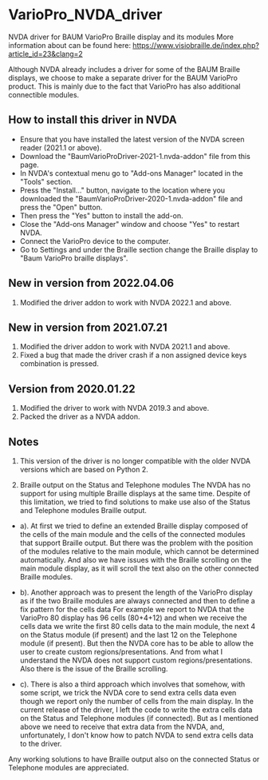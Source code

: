 # VarioPro_NVDA_driver
NVDA driver for BAUM VarioPro Braille display and its modules
More information about can be found here:
https://www.visiobraille.de/index.php?article_id=23&clang=2

Although NVDA already includes a driver for some of the BAUM Braille displays, 
we choose to make a separate driver for the BAUM VarioPro product.
This is mainly due to the fact that VarioPro has also additional connectible modules.

## How to install this driver in NVDA
* Ensure that you have installed the latest version of the NVDA screen reader (2021.1 or above).
* Download the "BaumVarioProDriver-2021-1.nvda-addon" file from this page.
* In NVDA's contextual menu go to "Add-ons Manager" located in the "Tools" section.
* Press the "Install..." button, navigate to the location where you downloaded the "BaumVarioProDriver-2020-1.nvda-addon" file and press the "Open" button.
* Then press the "Yes" button to install the add-on.
* Close the "Add-ons Manager" window and choose "Yes" to restart NVDA.
* Connect the VarioPro device to the computer.
* Go to Settings  and under the Braille section change the Braille display to "Baum VarioPro braille displays".

## New in version from 2022.04.06
1. Modified the driver addon to work with NVDA 2022.1 and above.

## New in version from 2021.07.21
1. Modified the driver addon to work with NVDA 2021.1 and above.
2. Fixed a bug that made the driver crash if a non assigned device keys combination is pressed.

## Version from 2020.01.22
1. Modified the driver to work with NVDA 2019.3 and above.
2. Packed the driver as a NVDA addon.

## Notes
1. This version of the driver is no longer compatible with the older NVDA versions which are based on Python 2.
 
2. Braille output on the Status and Telephone modules The NVDA has no support
for using multiple Braille displays at the same time.
Despite of this limitation, we tried to find solutions to make use also of
the Status and Telephone modules Braille output.

- a). At first we tried to define an extended Braille display composed of the
cells of the main module and the cells of the connected modules that support
Braille output.
But there was the problem with the position of the modules relative to the
main module, which cannot be determined automatically.
And also we have issues with the Braille scrolling on the main module
display, as it will scroll the text also on the other connected Braille
modules.

- b). Another approach was to present the length of the VarioPro display as if
the two Braille modules are always connected and then to define a fix pattern
for the cells data For example we report to NVDA that the VarioPro 80 display
has 96 cells
(80+4+12) and when we receive the cells data we write the first 80 cells data
to the main module, the next 4 on the Status module (if present) and the last
12 on the Telephone module (if present).
But then the NVDA core has to be able to allow the user to create custom
regions/presentations.
And from what I understand the NVDA does not support custom
regions/presentations.
Also there is the issue of the Braille scrolling.

- c). There is also a third approach which involves that somehow, with some
script, we trick the NVDA core to send extra cells data even though we report
only the number of cells from the main display.
In the current release of the driver, I left the code to write the extra
cells data on the Status and Telephone modules (if connected).
But as I mentioned above we need to receive that extra data from the NVDA,
and, unfortunately, I don't know how to patch NVDA to send extra cells data
to the driver.

Any working solutions to have Braille output also on the connected Status or
Telephone modules are appreciated.
